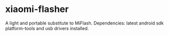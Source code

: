 # xiaomi-flasher
A light and portable substitute to MiFlash.
Dependencies: latest android sdk platform-tools and usb drivers installed.
